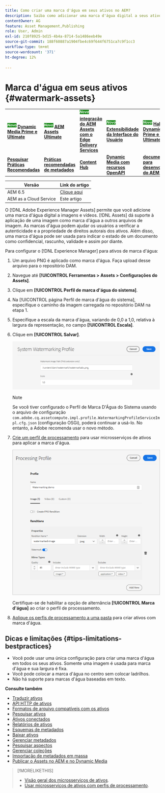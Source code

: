 ```yaml
---
title: Como criar uma marca d'água em seus ativos no AEM?
description: Saiba como adicionar uma marca d'água digital a seus ativos no AEM. As marcas d'água podem ajudar os usuários a verificar a autenticidade e a propriedade de direitos autorais dos ativos.
contentOwner: AG
feature: Asset Management,Publishing
role: User, Admin
exl-id: 210f8925-bd15-4b4a-8714-5a1486eeb49e
source-git-commit: 188f60887a1904fbe4c69f644f6751ca7c9f1cc3
workflow-type: tm+mt
source-wordcount: '371'
ht-degree: 12%

---
```


# Marca d&#39;água em seus ativos {#watermark-assets}

<table>
    <tr>
        <td>
            <sup style= "background-color:#008000; color:#FFFFFF; font-weight:bold"><i>Novo</i></sup> <a href="/help/assets/dynamic-media/dm-prime-ultimate.md"><b>Dynamic Media Prime e Ultimate</b></a>
        </td>
        <td>
            <sup style= "background-color:#008000; color:#FFFFFF; font-weight:bold"><i>Novo</i></sup> <a href="/help/assets/assets-ultimate-overview.md"><b>AEM Assets Ultimate</b></a>
        </td>
        <td>
            <sup style= "background-color:#008000; color:#FFFFFF; font-weight:bold"><i>Nova</i></sup> <a href="/help/assets/integrate-aem-assets-edge-delivery-services.md"><b>integração do AEM Assets com o Edge Delivery Services</b></a>
        </td>
        <td>
            <sup style= "background-color:#008000; color:#FFFFFF; font-weight:bold"><i>Novo</i></sup> <a href="/help/assets/aem-assets-view-ui-extensibility.md"><b>Extensibilidade da Interface do Usuário</b></a>
        </td>
          <td>
            <sup style= "background-color:#008000; color:#FFFFFF; font-weight:bold"><i>Novo</i></sup> <a href="/help/assets/dynamic-media/enable-dynamic-media-prime-and-ultimate.md"><b>Habilitar o Dynamic Media Prime e o Ultimate</b></a>
        </td>
    </tr>
    <tr>
        <td>
            <a href="/help/assets/search-best-practices.md"><b>Pesquisar Práticas Recomendadas</b></a>
        </td>
        <td>
            <a href="/help/assets/metadata-best-practices.md"><b>Práticas recomendadas de metadados</b></a>
        </td>
        <td>
            <a href="/help/assets/product-overview.md"><b>Content Hub</b></a>
        </td>
        <td>
            <a href="/help/assets/dynamic-media-open-apis-overview.md"><b>Dynamic Media com recursos OpenAPI</b></a>
        </td>
        <td>
            <a href="https://developer.adobe.com/experience-cloud/experience-manager-apis/"><b>documentação para desenvolvedores do AEM Assets</b></a>
        </td>
    </tr>
</table>

| Versão | Link do artigo |
| -------- | ---------------------------- |
| AEM 6.5 | [Clique aqui](https://experienceleague.adobe.com/docs/experience-manager-65/assets/administer/watermarking.html) |
| AEM as a Cloud Service | Este artigo |

O [!DNL Adobe Experience Manager Assets] permite que você adicione uma marca d&#39;água digital a imagens e vídeos. [!DNL Assets] dá suporte à aplicação de uma imagem como marca d&#39;água a outros arquivos de imagem. As marcas d&#39;água podem ajudar os usuários a verificar a autenticidade e a propriedade de direitos autorais dos ativos. Além disso, uma marca d&#39;água pode ser usada para indicar o estado de um documento como confidencial, rascunho, validade e assim por diante.

Para configurar o [!DNL Experience Manager] para ativos de marca d&#39;água:

1. Um arquivo PNG é aplicado como marca d&#39;água. Faça upload desse arquivo para o repositório DAM.

1. Navegue até **[!UICONTROL Ferramentas > Assets > Configurações do Assets]**.

1. Clique em **[!UICONTROL Perfil de marca d&#39;água do sistema]**.

1. Na [!UICONTROL página Perfil de marca d&#39;água do sistema], especifique o caminho da imagem carregada no repositório DAM na etapa 1.

1. Especifique a escala da marca d&#39;água, variando de 0,0 a 1,0, relativa à largura da representação, no campo **[!UICONTROL Escala]**.

1. Clique em **[!UICONTROL Salvar]**.

   ![Detector de duplicação de ativos](assets/system-watermarking-profile.png)

   >[!NOTE]
   >
   >Se você tiver configurado o Perfil de Marca D&#39;Água do Sistema usando o arquivo de configuração `com.adobe.cq.assetcompute.impl.profile.WatermarkingProfileServiceImpl.cfg.json` (configuração OSGi), poderá continuar a usá-lo. No entanto, a Adobe recomenda usar o novo método.


1. [Crie um perfil de processamento](/help/assets/asset-microservices-configure-and-use.md#create-custom-profile) para usar microsserviços de ativos para aplicar a marca d&#39;água.

   ![Perfil de processamento de ativo para criar marca d&#39;água](assets/watermark-processing-profile.png)

   Certifique-se de habilitar a opção de alternância **[!UICONTROL Marca d&#39;água]** ao criar o perfil de processamento.

1. [Aplique os perfis de processamento a uma pasta](/help/assets/asset-microservices-configure-and-use.md#use-profiles) para criar ativos com marca d&#39;água.

## Dicas e limitações {#tips-limitations-bestpractices}

* Você pode usar uma única configuração para criar uma marca d&#39;água em todos os seus ativos. Somente uma imagem é usada para marca d&#39;água e sua largura é fixa.
* Você pode colocar a marca d&#39;água no centro sem colocar ladrilhos.
* Não há suporte para marcas d&#39;água baseadas em texto.

**Consulte também**

* [Traduzir ativos](translate-assets.md)
* [API HTTP de ativos](mac-api-assets.md)
* [Formatos de arquivo compatíveis com os ativos](file-format-support.md)
* [Pesquisar ativos](search-assets.md)
* [Ativos conectados](use-assets-across-connected-assets-instances.md)
* [Relatórios de ativos](asset-reports.md)
* [Esquemas de metadados](metadata-schemas.md)
* [Baixar ativos](download-assets-from-aem.md)
* [Gerenciar metadados](manage-metadata.md)
* [Pesquisar aspectos](search-facets.md)
* [Gerenciar coleções](manage-collections.md)
* [Importação de metadados em massa](metadata-import-export.md)
* [Publicar o Assets no AEM e no Dynamic Media](/help/assets/publish-assets-to-aem-and-dm.md)

>[!MORELIKETHIS]
>
>* [Visão geral dos microsserviços de ativos](/help/assets/asset-microservices-overview.md).
>* [Usar microsserviços de ativos com perfis de processamento](/help/assets/asset-microservices-configure-and-use.md).
